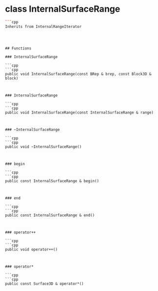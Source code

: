 # class InternalSurfaceRange


```cpp
```cpp
Inherits from InternalRangeIterator
```
```



## Functions

### InternalSurfaceRange

```cpp
```cpp
public void InternalSurfaceRange(const BRep & brep, const Block3D & block)
```
```


### InternalSurfaceRange

```cpp
```cpp
public void InternalSurfaceRange(const InternalSurfaceRange & range)
```
```


### ~InternalSurfaceRange

```cpp
```cpp
public void ~InternalSurfaceRange()
```
```


### begin

```cpp
```cpp
public const InternalSurfaceRange & begin()
```
```


### end

```cpp
```cpp
public const InternalSurfaceRange & end()
```
```


### operator++

```cpp
```cpp
public void operator++()
```
```


### operator*

```cpp
```cpp
public const Surface3D & operator*()
```
```





